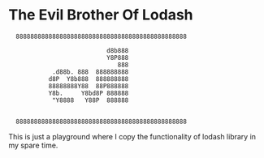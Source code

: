 # The Evil Brother Of Lodash

```
  88888888888888888888888888888888888888888888888

                           d8b888
                           Y8P888
                              888
            .d88b. 888  888888888
           d8P  Y8b888  888888888
           88888888Y88  88P888888
           Y8b.     Y8bd8P 888888
            "Y8888   Y88P  888888


  88888888888888888888888888888888888888888888888
  ```


This is just a playground where I copy the functionality of lodash library in my spare time.